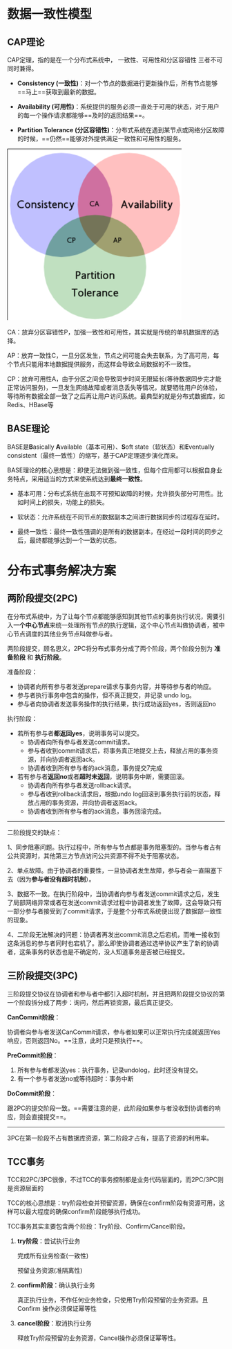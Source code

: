 数据一致性模型
===

CAP理论
---

CAP定理，指的是在一个分布式系统中， 一致性、可用性和分区容错性 三者不可同时兼得。

- **Consistency (一致性)**：对一个节点的数据进行更新操作后，所有节点能够==马上==获取到最新的数据。

- **Availability (可用性)**：系统提供的服务必须一直处于可用的状态，对于用户的每一个操作请求都能够==及时的返回结果==。

- **Partition Tolerance (分区容错性)**：分布式系统在遇到某节点或网络分区故障的时候，==仍然==能够对外提供满足一致性和可用性的服务。

![image-20210721102052851](分布式面试题.assets/image-20210721102052851.png)

CA：放弃分区容错性P，加强一致性和可用性，其实就是传统的单机数据库的选择。 

AP：放弃一致性C，一旦分区发生，节点之间可能会失去联系，为了高可用，每个节点只能用本地数据提供服务，而这样会导致全局数据的不一致性。

CP：放弃可用性A，由于分区之间会导致同步时间无限延长(等待数据同步完才能正常访问服务)，一旦发生网络故障或者消息丢失等情况，就要牺牲用户的体验，等待所有数据全部一致了之后再让用户访问系统。最典型的就是分布式数据库，如Redis、HBase等



BASE理论
---

BASE是**B**asically **A**vailable（基本可用）、**S**oft state（软状态）和**E**ventually consistent（最终一致性）的缩写，基于CAP定理逐步演化而来。

BASE理论的核心思想是：即使无法做到强一致性，但每个应用都可以根据自身业务特点，采用适当的方式来使系统达到**最终一致性**。

- 基本可用：分布式系统在出现不可预知故障的时候，允许损失部分可用性。比如时间上的损失，功能上的损失。

- 软状态：允许系统在不同节点的数据副本之间进行数据同步的过程存在延时。
- 最终一致性：最终一致性强调的是所有的数据副本，在经过一段时间的同步之后，最终都能够达到一个一致的状态。





分布式事务解决方案
===

两阶段提交(2PC)
---

在分布式系统中，为了让每个节点都能够感知到其他节点的事务执行状况，需要引入**一个中心节点**来统一处理所有节点的执行逻辑，这个中心节点叫做协调者，被中心节点调度的其他业务节点叫做参与者。

两阶段提交，顾名思义，2PC将分布式事务分成了两个阶段，两个阶段分别为 **准备阶段** 和 **执行阶段**。

准备阶段：

- 协调者向所有参与者发送prepare请求与事务内容，并等待参与者的响应。
- 参与者执行事务中包含的操作，但不真正提交，并记录 undo log。
- 参与者向协调者发送事务操作的执行结果，执行成功返回yes，否则返回no

执行阶段：

- 若所有参与者**都返回yes**，说明事务可以提交。
  - 协调者向所有参与者发送commit请求。
  - 参与者收到commit请求后，将事务真正地提交上去，释放占用的事务资源，并向协调者返回ack。
  - 协调者收到所有参与者的ack消息，事务提交7完成
- 若有参与者**返回no**或者**超时未返回**，说明事务中断，需要回滚。
  - 协调者向所有参与者发送rollback请求。
  - 参与者收到rollback请求后，根据undo log回滚到事务执行前的状态，释放占用的事务资源，并向协调者返回ack。
  - 协调者收到所有参与者的ack消息，事务回滚完成。

***

二阶段提交的缺点：

1、同步阻塞问题。执行过程中，所有参与节点都是事务阻塞型的。当参与者占有公共资源时，其他第三方节点访问公共资源不得不处于阻塞状态。

2、单点故障。由于协调者的重要性，一旦协调者发生故障，参与者会一直阻塞下去（因为**参与者没有超时机制**）。

3、数据不一致。在执行阶段中，当协调者向参与者发送commit请求之后，发生了局部网络异常或者在发送commit请求过程中协调者发生了故障，这会导致只有一部分参与者接受到了commit请求，于是整个分布式系统便出现了数据部一致性的现象。

4、二阶段无法解决的问题：协调者再发出commit消息之后宕机，而唯一接收到这条消息的参与者同时也宕机了。那么即使协调者通过选举协议产生了新的协调者，这条事务的状态也是不确定的，没人知道事务是否被已经提交。





三阶段提交(3PC)
---

三阶段提交协议在协调者和参与者中都引入超时机制，并且把两阶段提交协议的第一个阶段拆分成了两步：询问，然后再锁资源，最后真正提交。

**CanCommit阶段**：

协调者向参与者发送CanCommit请求，参与者如果可以正常执行完成就返回Yes响应，否则返回No。==注意，此时只是预执行==。

**PreCommit阶段**：

1. 所有参与者都发送yes：执行事务，记录undolog，此时还没有提交。
2. 有一个参与者发送no或等待超时：事务中断

**DoCommit阶段**：

跟2PC的提交阶段一致。==需要注意的是，此阶段如果参与者没收到协调者的响应，则会直接提交==。

***

3PC在第一阶段不占有数据库资源，第二阶段才占有，提高了资源的利用率。



TCC事务
---

TCC和2PC/3PC很像，不过TCC的事务控制都是业务代码层面的，而2PC/3PC则是资源层面的

TCC的核心思想是：try阶段检查并预留资源，确保在confirm阶段有资源可用，这样可以最大程度的确保confirm阶段能够执行成功。

TCC事务其实主要包含两个阶段：Try阶段、Confirm/Cancel阶段。

1. **try阶段**：尝试执行业务

   完成所有业务检查(一致性)

   预留业务资源(准隔离性)

2. **confirm阶段**：确认执行业务

   真正执行业务，不作任何业务检查，只使用Try阶段预留的业务资源。且Confirm 操作必须保证幂等性 

3. **cancel阶段**：取消执行业务

   释放Try阶段预留的业务资源，Cancel操作必须保证幂等性。







